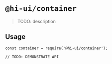# `@hi-ui/container`

> TODO: description

## Usage

```
const container = require('@hi-ui/container');

// TODO: DEMONSTRATE API
```

